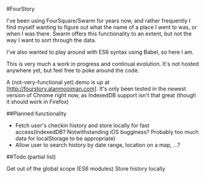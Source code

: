 #FourStory

I've been using FourSquare/Swarm for years now, and rather frequently I find myself wanting to figure out what the name of a place I went to was, or when I was there. Swarm offers this functionality to an extent, but not the way I want to sort through the data.

I've also wanted to play around with ES6 syntax using Babel, so here I am.

This is very much a work in progress and continual evolution. It's not hosted anywhere yet, but feel free to poke around the code.

A (not-very-functional yet) demo is up at [http://fourstory.alanmooiman.com]. It's only been tested in the newest version of Chrome right now, as IndexedDB support isn't that great (though it should work in Firefox)

##Planned functionality

* Fetch user's checkin history and store locally for fast access(IndexedDB? Notwithstanding iOS bugginess? Probably too much data for localStorage to be appropriate)
* Allow user to search history by date range, location on a map, ...?

##Todo (partial list)

Get out of the global scope (ES6 modules)
Store history locally
